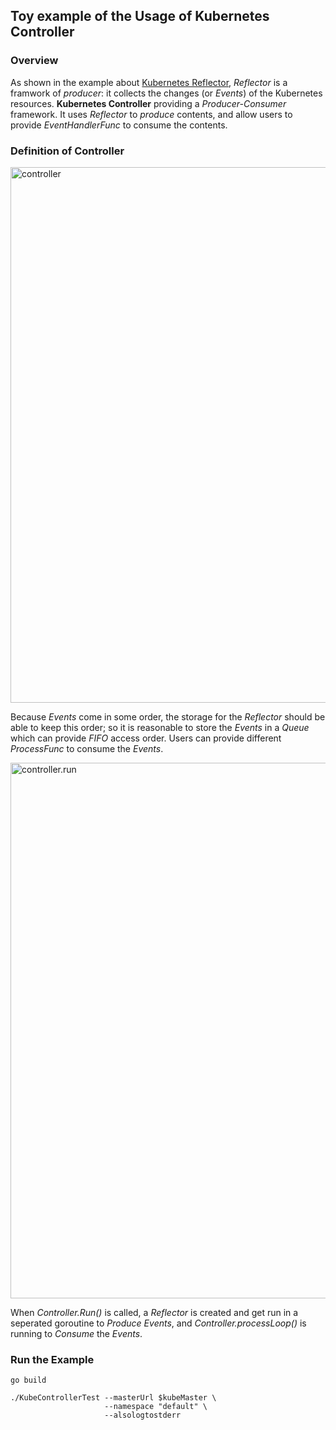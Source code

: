 ## Toy example of the Usage of Kubernetes Controller ##

### Overview ###
As shown in the example about [Kubernetes Reflector](https://github.com/songbinliu/KubeReflectorTest), *Reflector* is a framwork of *producer*: it collects
the changes (or *Events*) of the Kubernetes resources. **Kubernetes Controller** providing a *Producer-Consumer* framework. It uses *Reflector*
to *produce* contents, and allow users to provide *EventHandlerFunc* to consume the contents.

### Definition of Controller ###

<img width="857" alt="controller" src="https://cloud.githubusercontent.com/assets/27221807/26830654/8ad7756c-4a97-11e7-9fe4-48b1e288a729.png">

Because *Events* come in some order, the storage for the *Reflector* should be able to keep this order; so it is reasonable to store the *Events* in a *Queue*
which can provide *FIFO* access order. Users can provide different *ProcessFunc* to consume the *Events*.

<img width="857" alt="controller.run" src="https://cloud.githubusercontent.com/assets/27221807/26830756/ddead29e-4a97-11e7-9854-af619be1bf9d.png">

When *Controller.Run()* is called, a *Reflector* is created and get run in a seperated goroutine to *Produce* *Events*, 
and *Controller.processLoop()* is running to *Consume* the *Events*.

### Run the Example ###
```console
go build

./KubeControllerTest --masterUrl $kubeMaster \ 
                     --namespace "default" \
                     --alsologtostderr
```

